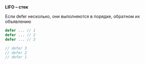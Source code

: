 **LIFO – стек**

Если defer несколько, они выполняются в порядке, обратном их объявлению

```go
defer ... // 1
defer ... // 2
defer ... // 3
```
```go
// defer 3
// defer 2
// defer 1
```
